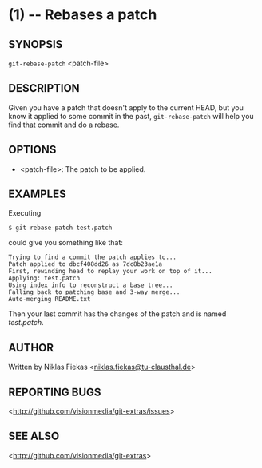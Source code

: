 <git-rebase-patch>(1) -- Rebases a patch
================================

## SYNOPSIS

`git-rebase-patch` &lt;patch-file&gt;

## DESCRIPTION

Given you have a patch that doesn't apply to the current HEAD, but you know it
applied to some commit in the past, `git-rebase-patch` will help you find that
commit and do a rebase.

## OPTIONS

  * &lt;patch-file&gt;:
     The patch to be applied.

## EXAMPLES

  Executing

    $ git rebase-patch test.patch

  could give you something like that:

    Trying to find a commit the patch applies to...
    Patch applied to dbcf408dd26 as 7dc8b23ae1a
    First, rewinding head to replay your work on top of it...
    Applying: test.patch
    Using index info to reconstruct a base tree...
    Falling back to patching base and 3-way merge...
    Auto-merging README.txt

  Then your last commit has the changes of the patch and is named *test.patch*.

## AUTHOR

Written by Niklas Fiekas &lt;<niklas.fiekas@tu-clausthal.de>&gt;

## REPORTING BUGS

&lt;<http://github.com/visionmedia/git-extras/issues>&gt;

## SEE ALSO

&lt;<http://github.com/visionmedia/git-extras>&gt;
